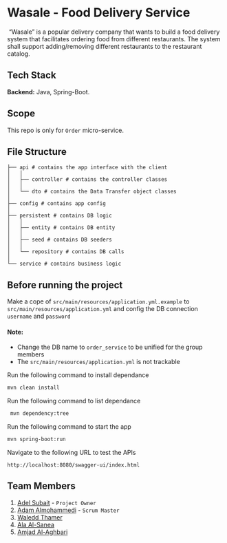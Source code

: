 # Wasale - ‭Food Delivery Service‬

‭ “Wasale” is a popular delivery company that wants to build a food delivery system that facilitates‬
‭ordering food from different restaurants. The system shall support adding/removing different‬
‭restaurants to the restaurant catalog.‬

## Tech Stack

**Backend:** Java, Spring-Boot.

## Scope

This repo is only for `Order` micro-service.

## File Structure

```
├── api # contains the app interface with the client
│   │
│   ├── controller # contains the controller classes
│   │
│   └── dto # contains the Data Transfer object classes
│
├── config # contains app config
│
├── persistent # contains DB logic
│   │
│   ├── entity # contains DB entity
│   │  
│   ├── seed # contains DB seeders
│   │
│   └── repository # contains DB calls
│
└── service # contains business logic
```

## Before running the project

Make a cope of `src/main/resources/application.yml.example` to `src/main/resources/application.yml` and config the DB connection `username` and `password`

#### Note:
- Change the DB name to `order_service` to be unified for the group members
- The `src/main/resources/application.yml` is not trackable

Run the following command to install dependance  
```bash
mvn clean install
```
Run the following command to list dependance  
```bash
 mvn dependency:tree
```
Run the following command to start the app
```bash
mvn spring-boot:run
```
Navigate to the following URL to test the APIs
```
http://localhost:8080/swagger-ui/index.html
```


## Team Members

1. [Adel Subait](https://github.com/ahdel) - `Project Owner`
2. [Adam Almohammedi](https://github.com/Eng-Adam-Almohammedi) - `Scrum Master`
3. [Waledd Thamer](https://github.com/waleedthamer)
4. [Ala Al-Sanea](https://github.com/Ala-Alsanea)
5. [Amjad Al-Aghbari](https://github.com/amjadfqs)
